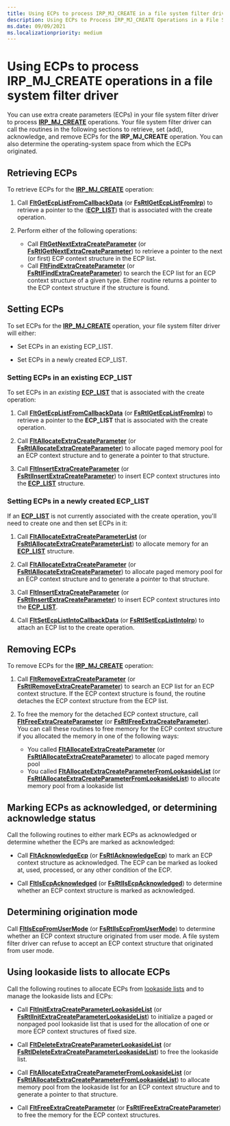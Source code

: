 ```yaml
---
title: Using ECPs to process IRP_MJ_CREATE in a file system filter driver
description: Using ECPs to Process IRP_MJ_CREATE Operations in a File System Filter Driver
ms.date: 09/09/2021
ms.localizationpriority: medium
---
```


# Using ECPs to process IRP_MJ_CREATE operations in a file system filter driver

You can use extra create parameters (ECPs) in your file system filter driver to process [**IRP_MJ_CREATE**](./irp-mj-create.md) operations. Your file system filter driver can call the routines in the following sections to retrieve, set (add), acknowledge, and remove ECPs for the **IRP_MJ_CREATE** operation. You can also determine the operating-system space from which the ECPs originated.

## Retrieving ECPs

To retrieve ECPs for the [**IRP_MJ_CREATE**](./irp-mj-create.md) operation:

1. Call [**FltGetEcpListFromCallbackData**](/windows-hardware/drivers/ddi/fltkernel/nf-fltkernel-fltgetecplistfromcallbackdata) (or [**FsRtlGetEcpListFromIrp**](/windows-hardware/drivers/ddi/ntifs/nf-ntifs-fsrtlgetecplistfromirp)) to retrieve a pointer to the ([**ECP_LIST**](/previous-versions/windows/hardware/drivers/ff540148(v=vs.85))) that is associated with the create operation.

2. Perform either of the following operations:
    - Call [**FltGetNextExtraCreateParameter**](/windows-hardware/drivers/ddi/fltkernel/nf-fltkernel-fltgetnextextracreateparameter) (or [**FsRtlGetNextExtraCreateParameter**](/windows-hardware/drivers/ddi/ntifs/nf-ntifs-fsrtlgetnextextracreateparameter)) to retrieve a pointer to the next (or first) ECP context structure in the ECP list.
    - Call [**FltFindExtraCreateParameter**](/windows-hardware/drivers/ddi/fltkernel/nf-fltkernel-fltfindextracreateparameter) (or [**FsRtlFindExtraCreateParameter**](/windows-hardware/drivers/ddi/ntifs/nf-ntifs-fsrtlfindextracreateparameter)) to search the ECP list for an ECP context structure of a given type. Either routine returns a pointer to the ECP context structure if the structure is found.

## Setting ECPs

To set ECPs for the [**IRP_MJ_CREATE**](./irp-mj-create.md) operation, your file system filter driver will either:

- Set ECPs in an existing ECP_LIST.

- Set ECPs in a newly created ECP_LIST.

### Setting ECPs in an existing ECP_LIST

To set ECPs in an *existing* [**ECP_LIST**](/previous-versions/windows/hardware/drivers/ff540148(v=vs.85)) that is associated with the create operation:

1. Call [**FltGetEcpListFromCallbackData**](/windows-hardware/drivers/ddi/fltkernel/nf-fltkernel-fltgetecplistfromcallbackdata) (or [**FsRtlGetEcpListFromIrp**](/windows-hardware/drivers/ddi/ntifs/nf-ntifs-fsrtlgetecplistfromirp)) to retrieve a pointer to the **ECP_LIST** that is associated with the create operation.

2. Call [**FltAllocateExtraCreateParameter**](/windows-hardware/drivers/ddi/fltkernel/nf-fltkernel-fltallocateextracreateparameter) (or [**FsRtlAllocateExtraCreateParameter**](/windows-hardware/drivers/ddi/ntifs/nf-ntifs-fsrtlallocateextracreateparameter)) to allocate paged memory pool for an ECP context structure and to generate a pointer to that structure.

3. Call [**FltInsertExtraCreateParameter**](/windows-hardware/drivers/ddi/fltkernel/nf-fltkernel-fltinsertextracreateparameter) (or [**FsRtlInsertExtraCreateParameter**](/windows-hardware/drivers/ddi/ntifs/nf-ntifs-fsrtlinsertextracreateparameter)) to insert ECP context structures into the [**ECP_LIST**](/previous-versions/windows/hardware/drivers/ff540148(v=vs.85)) structure.

### Setting ECPs in a newly created ECP_LIST

If an [**ECP_LIST**](/previous-versions/windows/hardware/drivers/ff540148(v=vs.85)) is not currently associated with the create operation, you'll need to create one and then set ECPs in it:

1. Call [**FltAllocateExtraCreateParameterList**](/windows-hardware/drivers/ddi/fltkernel/nf-fltkernel-fltallocateextracreateparameterlist) (or [**FsRtlAllocateExtraCreateParameterList**](/windows-hardware/drivers/ddi/ntifs/nf-ntifs-fsrtlallocateextracreateparameterlist)) to allocate memory for an [**ECP_LIST**](/previous-versions/windows/hardware/drivers/ff540148(v=vs.85)) structure.

2. Call [**FltAllocateExtraCreateParameter**](/windows-hardware/drivers/ddi/fltkernel/nf-fltkernel-fltallocateextracreateparameter) (or [**FsRtlAllocateExtraCreateParameter**](/windows-hardware/drivers/ddi/ntifs/nf-ntifs-fsrtlallocateextracreateparameter)) to allocate paged memory pool for an ECP context structure and to generate a pointer to that structure.

3. Call [**FltInsertExtraCreateParameter**](/windows-hardware/drivers/ddi/fltkernel/nf-fltkernel-fltinsertextracreateparameter) (or [**FsRtlInsertExtraCreateParameter**](/windows-hardware/drivers/ddi/ntifs/nf-ntifs-fsrtlinsertextracreateparameter)) to insert ECP context structures into the [**ECP_LIST**](/previous-versions/windows/hardware/drivers/ff540148(v=vs.85)).

4. Call [**FltSetEcpListIntoCallbackData**](/windows-hardware/drivers/ddi/fltkernel/nf-fltkernel-fltsetecplistintocallbackdata) (or [**FsRtlSetEcpListIntoIrp**](/windows-hardware/drivers/ddi/ntifs/nf-ntifs-fsrtlsetecplistintoirp)) to attach an ECP list to the create operation.

## Removing ECPs

To remove ECPs for the [**IRP_MJ_CREATE**](./irp-mj-create.md) operation:

1. Call [**FltRemoveExtraCreateParameter**](/windows-hardware/drivers/ddi/fltkernel/nf-fltkernel-fltremoveextracreateparameter) (or [**FsRtlRemoveExtraCreateParameter**](/windows-hardware/drivers/ddi/ntifs/nf-ntifs-fsrtlremoveextracreateparameter)) to search an ECP list for an ECP context structure. If the ECP context structure is found, the routine detaches the ECP context structure from the ECP list.

2. To free the memory for the detached ECP context structure, call [**FltFreeExtraCreateParameter**](/windows-hardware/drivers/ddi/fltkernel/nf-fltkernel-fltfreeextracreateparameter) (or [**FsRtlFreeExtraCreateParameter**](/windows-hardware/drivers/ddi/ntifs/nf-ntifs-fsrtlfreeextracreateparameter)). You can call these routines to free memory for the ECP context structure if you allocated the memory in one of the following ways:

    - You called [**FltAllocateExtraCreateParameter**](/windows-hardware/drivers/ddi/fltkernel/nf-fltkernel-fltallocateextracreateparameter) (or [**FsRtlAllocateExtraCreateParameter**](/windows-hardware/drivers/ddi/ntifs/nf-ntifs-fsrtlallocateextracreateparameter)) to allocate paged memory pool
    - You called [**FltAllocateExtraCreateParameterFromLookasideList**](/windows-hardware/drivers/ddi/fltkernel/nf-fltkernel-fltallocateextracreateparameterfromlookasidelist) (or [**FsRtlAllocateExtraCreateParameterFromLookasideList**](/windows-hardware/drivers/ddi/ntifs/nf-ntifs-fsrtlallocateextracreateparameterfromlookasidelist)) to allocate memory pool from a lookaside list

## Marking ECPs as acknowledged, or determining acknowledge status

Call the following routines to either mark ECPs as acknowledged or determine whether the ECPs are marked as acknowledged:

- Call [**FltAcknowledgeEcp**](/windows-hardware/drivers/ddi/fltkernel/nf-fltkernel-fltacknowledgeecp) (or [**FsRtlAcknowledgeEcp**](/windows-hardware/drivers/ddi/ntifs/nf-ntifs-fsrtlacknowledgeecp)) to mark an ECP context structure as acknowledged. The ECP can be marked as looked at, used, processed, or any other condition of the ECP.

- Call [**FltIsEcpAcknowledged**](/windows-hardware/drivers/ddi/fltkernel/nf-fltkernel-fltisecpacknowledged) (or [**FsRtlIsEcpAcknowledged**](/windows-hardware/drivers/ddi/ntifs/nf-ntifs-fsrtlisecpacknowledged)) to determine whether an ECP context structure is marked as acknowledged.

## Determining origination mode

Call [**FltIsEcpFromUserMode**](/windows-hardware/drivers/ddi/fltkernel/nf-fltkernel-fltisecpfromusermode) (or [**FsRtlIsEcpFromUserMode**](/windows-hardware/drivers/ddi/ntifs/nf-ntifs-fsrtlisecpfromusermode)) to determine whether an ECP context structure originated from user mode. A file system filter driver can refuse to accept an ECP context structure that originated from user mode.

## Using lookaside lists to allocate ECPs

Call the following routines to allocate ECPs from [lookaside lists](/windows-hardware/drivers/kernel/using-lookaside-lists) and to manage the lookaside lists and ECPs:

- Call [**FltInitExtraCreateParameterLookasideList**](/windows-hardware/drivers/ddi/fltkernel/nf-fltkernel-fltinitextracreateparameterlookasidelist) (or [**FsRtlInitExtraCreateParameterLookasideList**](/windows-hardware/drivers/ddi/ntifs/nf-ntifs-fsrtlinitextracreateparameterlookasidelist)) to initialize a paged or nonpaged pool lookaside list that is used for the allocation of one or more ECP context structures of fixed size.

- Call [**FltDeleteExtraCreateParameterLookasideList**](/windows-hardware/drivers/ddi/fltkernel/nf-fltkernel-fltdeleteextracreateparameterlookasidelist) (or [**FsRtlDeleteExtraCreateParameterLookasideList**](/windows-hardware/drivers/ddi/ntifs/nf-ntifs-fsrtldeleteextracreateparameterlookasidelist)) to free the lookaside list.

- Call [**FltAllocateExtraCreateParameterFromLookasideList**](/windows-hardware/drivers/ddi/fltkernel/nf-fltkernel-fltallocateextracreateparameterfromlookasidelist) (or [**FsRtlAllocateExtraCreateParameterFromLookasideList**](/windows-hardware/drivers/ddi/ntifs/nf-ntifs-fsrtlallocateextracreateparameterfromlookasidelist)) to allocate memory pool from the lookaside list for an ECP context structure and to generate a pointer to that structure.

- Call [**FltFreeExtraCreateParameter**](/windows-hardware/drivers/ddi/fltkernel/nf-fltkernel-fltfreeextracreateparameter) (or [**FsRtlFreeExtraCreateParameter**](/windows-hardware/drivers/ddi/ntifs/nf-ntifs-fsrtlfreeextracreateparameter)) to free the memory for the ECP context structures.
